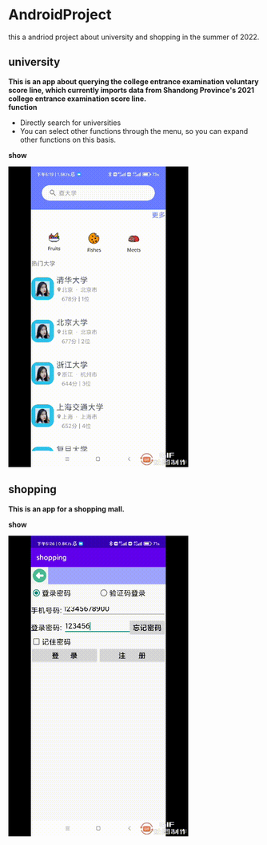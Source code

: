 # AndroidProject
 this a andriod project about university and shopping in the summer of 2022.


 ##  university
**This is an app about querying the college entrance examination voluntary score line, which currently imports data from Shandong Province's 2021 college entrance examination score line.**  
**function** 
- Directly search for universities
- You can select other functions through the menu, so you can expand other functions on this basis.

**show**
  
![find wild](gifs/university.gif) 

 ##  shopping
 **This is an app for a shopping mall.**  
 
 **show**  
 
![image](gifs/shopping.gif)

